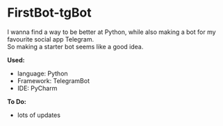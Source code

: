 # FirstBot-tgBot
I wanna find a way to be better at Python, while also making a bot for my favourite social app Telegram. <br/>
So making a starter bot seems like a good idea. <br/>

<b>Used:</b>
- language: Python
- Framework: TelegramBot
- IDE: PyCharm

<b>To Do:</b>
- lots of updates
